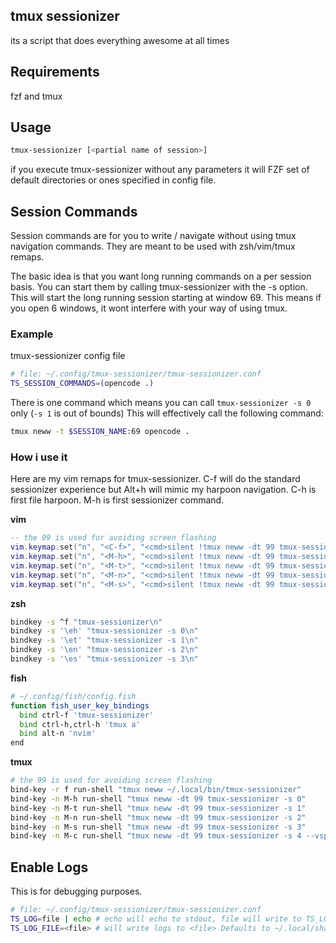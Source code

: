 ## tmux sessionizer
its a script that does everything awesome at all times

## Requirements
fzf and tmux

## Usage
```bash
tmux-sessionizer [<partial name of session>]
```

if you execute tmux-sessionizer without any parameters it will FZF set of default directories or ones specified in config file.

## Session Commands
Session commands are for you to write / navigate without using tmux navigation commands.
They are meant to be used with zsh/vim/tmux remaps.

The basic idea is that you want long running commands on a per session basis.
You can start them by calling tmux-sessionizer with the -s option.  This will
start the long running session starting at window 69.  This means if you open 6
windows, it wont interfere with your way of using tmux.

### Example
tmux-sessionizer config file
```bash
# file: ~/.config/tmux-sessionizer/tmux-sessionizer.conf
TS_SESSION_COMMANDS=(opencode .)
```

There is one command which means you can call `tmux-sessionizer -s 0` only (`-s 1` is out of bounds)
This will effectively call the following command:
```bash
tmux neww -t $SESSION_NAME:69 opencode .
```

### How i use it
Here are my vim remaps for tmux-sessionizer.  C-f will do the standard
sessionizer experience but Alt+h will mimic my harpoon navigation.  C-h is
first file harpoon.  M-h is first sessionizer command.

**vim**
```lua
-- the 99 is used for avoiding screen flashing
vim.keymap.set("n", "<C-f>", "<cmd>silent !tmux neww -dt 99 tmux-sessionizer<CR>")
vim.keymap.set("n", "<M-h>", "<cmd>silent !tmux neww -dt 99 tmux-sessionizer -s 0<CR>")
vim.keymap.set("n", "<M-t>", "<cmd>silent !tmux neww -dt 99 tmux-sessionizer -s 1<CR>")
vim.keymap.set("n", "<M-n>", "<cmd>silent !tmux neww -dt 99 tmux-sessionizer -s 2<CR>")
vim.keymap.set("n", "<M-s>", "<cmd>silent !tmux neww -dt 99 tmux-sessionizer -s 3<CR>")
```

**zsh**
```bash
bindkey -s ^f "tmux-sessionizer\n"
bindkey -s '\eh' "tmux-sessionizer -s 0\n"
bindkey -s '\et' "tmux-sessionizer -s 1\n"
bindkey -s '\en' "tmux-sessionizer -s 2\n"
bindkey -s '\es' "tmux-sessionizer -s 3\n"
```

**fish**
```bash
# ~/.config/fish/config.fish
function fish_user_key_bindings
  bind ctrl-f 'tmux-sessionizer'
  bind ctrl-h,ctrl-h 'tmux a'
  bind alt-n 'nvim'
end
```

**tmux**
```bash
# the 99 is used for avoiding screen flashing
bind-key -r f run-shell "tmux neww ~/.local/bin/tmux-sessionizer"
bind-key -n M-h run-shell "tmux neww -dt 99 tmux-sessionizer -s 0"
bind-key -n M-t run-shell "tmux neww -dt 99 tmux-sessionizer -s 1"
bind-key -n M-n run-shell "tmux neww -dt 99 tmux-sessionizer -s 2"
bind-key -n M-s run-shell "tmux neww -dt 99 tmux-sessionizer -s 3"
bind-key -n M-c run-shell "tmux neww -dt 99 tmux-sessionizer -s 4 --vsplit"
```

## Enable Logs
This is for debugging purposes.

```bash
# file: ~/.config/tmux-sessionizer/tmux-sessionizer.conf
TS_LOG=file | echo # echo will echo to stdout, file will write to TS_LOG_FILE
TS_LOG_FILE=<file> # will write logs to <file> Defaults to ~/.local/share/tmux-sessionizer/tmux-sessionizer.logs
```
